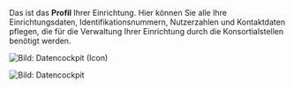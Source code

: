 Das ist das **Profil** Ihrer Einrichtung. 
Hier können Sie alle Ihre Einrichtungsdaten, Identifikationsnummern, Nutzerzahlen und Kontaktdaten pflegen, die für die Verwaltung Ihrer Einrichtung durch die Konsortialstellen benötigt werden.

![Bild: Datencockpit (Icon)]({{url_laser_static}}/media/organisation/datencockpit_icon.png "Bild: Datencockpit (Icon)")

![Bild: Datencockpit]({{url_laser_static}}/media/organisation/datencockpit_1.png "Bild: Datencockpit")